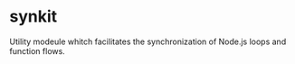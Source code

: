 # synkit

Utility modeule whitch facilitates the synchronization of Node.js loops and function flows. 
